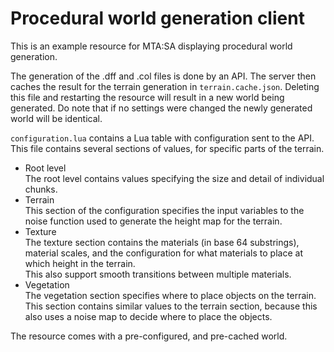 # Procedural world generation client
This is an example resource for MTA:SA displaying procedural world generation.

The generation of the .dff and .col files is done by an API.
The server then caches the result for the terrain generation in `terrain.cache.json`. 
Deleting this file and restarting the resource will result in a new world being generated. Do note that if no settings were changed the newly generated world will be identical.

`configuration.lua` contains a Lua table with configuration sent to the API.  
This file contains several sections of values, for specific parts of the terrain.
- Root level  
  The root level contains values specifying the size and detail of individual chunks.
- Terrain  
  This section of the configuration specifies the input variables to the noise function used to generate the height map for the terrain.
- Texture  
  The texture section contains the materials (in base 64 substrings), material scales, and the configuration for what materials to place at which height in the terrain.  
  This also support smooth transitions between multiple materials.
- Vegetation  
  The vegetation section specifies where to place objects on the terrain.  
  This section contains similar values to the terrain section, because this also uses a noise map to decide where to place the objects.

The resource comes with a pre-configured, and pre-cached world.
  
